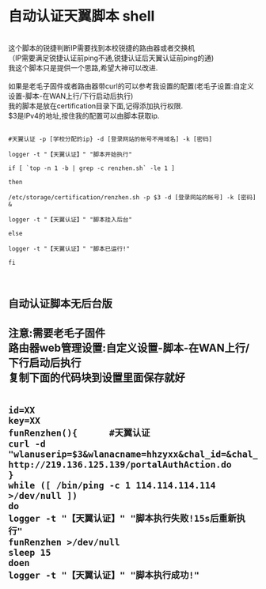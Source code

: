 <h1>自动认证天翼脚本 shell</h1><br>
这个脚本的锐捷判断IP需要找到本校锐捷的路由器或者交换机<br>
（IP需要满足锐捷认证前ping不通,锐捷认证后天翼认证前ping的通)<br>
我这个脚本只是提供一个思路,希望大神可以改进.<br>
<br>
如果是老毛子固件或者路由器带curl的可以参考我设置的配置(老毛子设置:自定义设置-脚本-在WAN上行/下行启动后执行)<br>
我的脚本是放在certification目录下面,记得添加执行权限.<br>
$3是IPv4的地址,按住我的配置可以由脚本获取ip.<br>
 
<pre>
<code>
#天翼认证 -p [学校分配的ip} -d [登录网站的帐号不用域名] -k [密码] <br>
logger -t "【天翼认证】" "脚本开始执行" <br>
if [ `top -n 1 -b | grep -c renzhen.sh` -le 1 ] <br>
then <br>
/etc/storage/certification/renzhen.sh -p $3 -d [登录网站的帐号] -k [密码] & <br>
logger -t "【天翼认证】" "脚本挂入后台" <br>
else <br>
logger -t "【天翼认证】" "脚本已运行!" <br>
fi <br>
</code>
</pre>

<h2>自动认证脚本无后台版<h2>
<p>注意:需要老毛子固件<br>
路由器web管理设置:自定义设置-脚本-在WAN上行/下行启动后执行<br>
复制下面的代码块到设置里面保存就好<br>
<pre>
<code>
id=XX
key=XX
funRenzhen(){      #天翼认证
curl -d "wlanuserip=$3&wlanacname=hhzyxx&chal_id=&chal_vector=&auth_type=PAP&seq_id=&req_id=&wlanacIp=183.56.21.173&ssid=&vlan=&mac=&message=&bank_acct=&isCookies=&version=0&authkey=hhzyxx&url=&usertime=0&listpasscode=0&listgetpass=0&getpasstype=0&randstr=&domain=HHZYXX&isRadiusProxy=false&usertype=0&isHaveNotice=0&times=12&weizhi=0&smsid=0&freeuser=&freepasswd=&listwxauth=0&templatetype=1&tname=5&logintype=0&act=&is189=true&terminalType=&useridtemp=$id&userid=$id&passwd=$key" http://219.136.125.139/portalAuthAction.do
}
while ([ /bin/ping -c 1 114.114.114.114 >/dev/null ])
do
logger -t "【天翼认证】" "脚本执行失败!15s后重新执行"
funRenzhen >/dev/null
sleep 15
doen
logger -t "【天翼认证】" "脚本执行成功!"
</code>
</pre>
</p>
